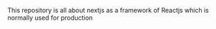 This repository is all about nextjs as a framework of Reactjs which is normally used for production
